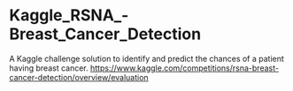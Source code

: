 # Kaggle_RSNA_-Breast_Cancer_Detection
A Kaggle challenge solution to identify and predict the chances of a patient having breast cancer. https://www.kaggle.com/competitions/rsna-breast-cancer-detection/overview/evaluation
